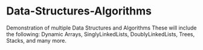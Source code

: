 # Data-Structures-Algorithms
Demonstration of multiple Data Structures and Algorithms
These will include the following:
Dynamic Arrays, SinglyLinkedLists, DoublyLinkedLists, Trees, Stacks, and many more.
